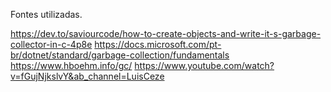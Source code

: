 Fontes utilizadas.

https://dev.to/saviourcode/how-to-create-objects-and-write-it-s-garbage-collector-in-c-4p8e
https://docs.microsoft.com/pt-br/dotnet/standard/garbage-collection/fundamentals
https://www.hboehm.info/gc/
https://www.youtube.com/watch?v=fGujNjkslvY&ab_channel=LuisCeze
